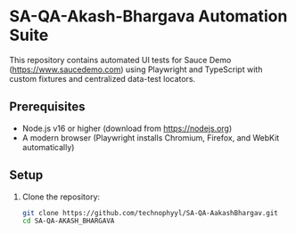 # SA-QA-Akash-Bhargava Automation Suite

This repository contains automated UI tests for Sauce Demo (https://www.saucedemo.com) using Playwright and TypeScript with custom fixtures and centralized data-test locators.

## Prerequisites
- Node.js v16 or higher (download from https://nodejs.org)
- A modern browser (Playwright installs Chromium, Firefox, and WebKit automatically)

## Setup
1. Clone the repository:
   ```bash
   git clone https://github.com/technophyyl/SA-QA-AakashBhargav.git
   cd SA-QA-AKASH_BHARGAVA
